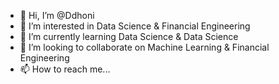 - 👋 Hi, I’m @Ddhoni
- 👀 I’m interested in Data Science & Financial Engineering
- 🌱 I’m currently learning Data Science & Data Science
- 💞️ I’m looking to collaborate on Machine Learning & Financial Engineering
- 📫 How to reach me...

<!---
Ddhoni/Ddhoni is a ✨ special ✨ repository because its `README.md` (this file) appears on your GitHub profile.
You can click the Preview link to take a look at your changes.
--->

